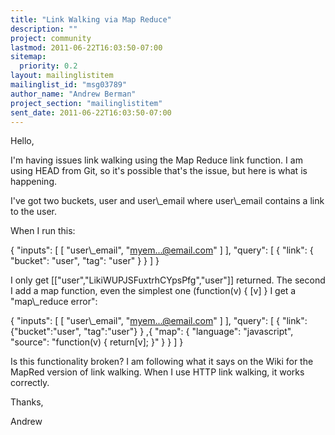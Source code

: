 ```yaml
---
title: "Link Walking via Map Reduce"
description: ""
project: community
lastmod: 2011-06-22T16:03:50-07:00
sitemap:
  priority: 0.2
layout: mailinglistitem
mailinglist_id: "msg03789"
author_name: "Andrew Berman"
project_section: "mailinglistitem"
sent_date: 2011-06-22T16:03:50-07:00
---
```



Hello,

I'm having issues link walking using the Map Reduce link function. I am
using HEAD from Git, so it's possible that's the issue, but here is what is
happening.

I've got two buckets, user and user\\_email where user\\_email contains a link
to the user.

When I run this:

{
 "inputs": [
 [
 "user\\_email",
 "myem...@email.com"
 ]
 ],
 "query": [
 {
 "link": {
 "bucket": "user",
 "tag": "user"
 }
 }
 ]
}

I only get [["user","LikiWUPJSFuxtrhCYpsPfg","user"]] returned. The second
I add a map function, even the simplest one (function(v) { [v] } I get a
"map\\_reduce error":

{
 "inputs": [
 [
 "user\\_email",
 "myem...@email.com"
 ]
 ],
 "query": [
 {
 "link": {"bucket":"user", "tag":"user"}
 }
 ,{
 "map": {
 "language": "javascript",
 "source": "function(v) { return[v]; }"
 }
 }
 ]
}

Is this functionality broken? I am following what it says on the Wiki for
the MapRed version of link walking. When I use HTTP link walking, it works
correctly.

Thanks,

Andrew

